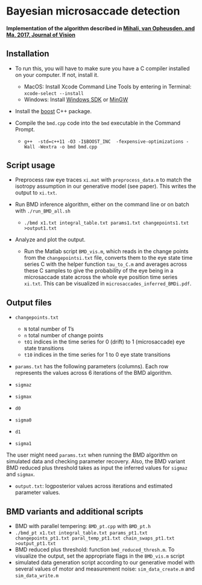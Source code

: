 
# Bayesian microsaccade detection
#### Implementation of the algorithm described in [Mihali, van Opheusden, and Ma, 2017, Journal of Vision](http://jov.arvojournals.org/article.aspx?articleid=2597868)
## Installation

* To run this, you will have to make sure you have a C compiler installed on your computer. If not, install it.

  * MacOS: 
Install Xcode Command Line Tools by entering in Terminal: `xcode-select --install`
  * Windows: 
Install [Windows SDK](https://developer.microsoft.com/en-us/windows/downloads/windows-10-sdk) or [MinGW](http://www.mingw.org/wiki/howto_install_the_mingw_gcc_compiler_suite)

* Install the [boost](http://www.boost.org/) C++ package.

* Compile the `bmd.cpp` code into the `bmd` executable in the Command Prompt.
  * `g++  -std=c++11 -O3 -I$BOOST_INC  -fexpensive-optimizations -Wall -Wextra -o bmd bmd.cpp`
 
## Script usage
* Preprocess raw eye traces `xi.mat` with `preprocess_data.m` to match the isotropy assumption in our generative model (see paper). This writes the output to `xi.txt`.

* Run BMD inference algorithm, either on the command line or on batch with `./run_BMD_all.sh`
  * `./bmd x1.txt integral_table.txt params1.txt changepoints1.txt >output1.txt`

* Analyze and plot the output. 

    * Run the Matlab script `BMD_vis.m`, which reads in the change points from the `changepointsi.txt` file, converts them to the eye state time series C with the helper function `tau_to_C.m` and averages across these C samples to give the probability of the eye being in a microsaccade state across the whole eye position time series `xi.txt`. This can be visualized in `microsaccades_inferred_BMDi.pdf`. 

## Output files

* `changepoints.txt`
  * `N` total number of 1’s 
  * `n` total number of change points
  * `t01` indices in the time series for 0 (drift) to 1 (microsaccade) eye state transitions
  * `t10` indices in the time series for 1 to 0 eye state transitions
 
* `params.txt` has the following parameters (columns). Each row represents the values across 6 iterations of the BMD algorithm. 
 * `sigmaz`
 * `sigmax`
 * `d0`
 * `sigma0`
 * `d1`
 * `sigma1`
 
The user might need `params.txt` when running the BMD algorithm on simulated data and checking parameter recovery. Also, the BMD variant BMD reduced plus threshold takes as input the inferred values for `sigmaz` and `sigmax`.

* `output.txt`: logposterior values across iterations and estimated parameter values.

##  BMD variants and additional scripts 

* BMD with parallel tempering: `BMD_pt.cpp` with `BMD_pt.h`
* `./bmd_pt x1.txt integral_table.txt params_pt1.txt changepoints_pt1.txt paral_temp_pt1.txt chain_swaps_pt1.txt >output_pt1.txt`
* BMD reduced plus threshold: function `bmd_reduced_thresh.m`. To visualize the output, set the appropriate flags in the `BMD_vis.m` script
* simulated data generation script according to our generative model with several values of motor and measurement noise: `sim_data_create.m` and `sim_data_write.m`
